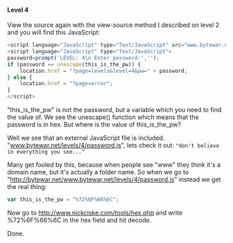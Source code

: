 #### Level 4

View the source again with the view-source method I described on level 2 and you will find this JavaScript:

```javascript
<script language="JavaScript" type="Text/JavaScript" src="www.bytewar.net/levels/4/password.js"></script>
<script language="JavaScript" type="Text/JavaScript">
password=prompt('LEVEL: 4\n Enter password:','');
if (password == unescape(this_is_the_pw)) {
    location.href = "?page=levels&level=4&pw=" + password;
} else {
    location.href = "?page=error";
}
</script>
```

"this_is_the_pw" is not the password, but a variable which you need to find the value of. 
We see the unescape() function which means that the password is in hex. But where is the value of this_is_the_pw?

Well we see that an external JavaScript file is included. "www.bytewar.net/levels/4/password.js", lets check it out: `"don't believe in everything you see..."`

Many get fooled by this, because when people see "www" they think it's a domain name, but it's actually a folder name. So when we go to "http://bytewar.net/www.bytewar.net/levels/4/password.js" instead we get the real thing:

```javascript
var this_is_the_pw = "%72%6F%66%6C";
```

Now go to http://www.nickciske.com/tools/hex.php and write %72%6F%66%6C in the hex field and hit decode.

Done.